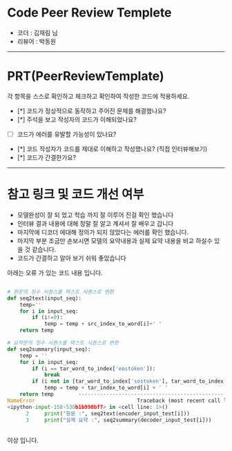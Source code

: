 # Code Peer Review Templete

- 코더 : 김재림 님
- 리뷰어 : 박동원

---

# PRT(PeerReviewTemplate)

각 항목을 스스로 확인하고 체크하고 확인하여 작성한 코드에 적용하세요.

- [*] 코드가 정상적으로 동작하고 주어진 문제를 해결했나요?
- [*] 주석을 보고 작성자의 코드가 이해되었나요?
- [ ] 코드가 에러를 유발할 가능성이 있나요?
- [*] 코드 작성자가 코드를 제대로 이해하고 작성했나요? (직접 인터뷰해보기)
- [*] 코드가 간결한가요?

---

# 참고 링크 및 코드 개선 여부

- 모델완성이 잘 되 었고 학습 까지 잘 이루어 진걸 확인 했습니다
- 인터뷰 결과 내용에 대해 정말 잘 알고 계셔서 잘 배우고 갑니다
- 마지막에 디코더 에대해 정의가 되지 않았다는 에러를 확인 했습니다.
- 마지막 부분 조금만 손보시면 모델의 요약내용과 실제 요약 내용을 비교 하실수 있을 것 같습니다.
- 코드가 간결하고 알아 보기 쉬워 좋았습니다

아래는 오류 가 있는 코드 내용 입니다.


```python

# 원문의 정수 시퀀스를 텍스트 시퀀스로 변환
def seq2text(input_seq):
    temp=''
    for i in input_seq:
        if (i!=0):
            temp = temp + src_index_to_word[i]+' '
    return temp

# 요약문의 정수 시퀀스를 텍스트 시퀀스로 변환
def seq2summary(input_seq):
    temp = ''
    for i in input_seq:
        if (i == tar_word_to_index['eostoken']):
            break
        if (i not in [tar_word_to_index['sostoken'], tar_word_to_index['eostoken'], 0]):
            temp = temp + tar_index_to_word[i] + ' '
    return temp        ---------------------------------------------------------------------------
NameError                                 Traceback (most recent call last)
<ipython-input-158-530b1b998bf7> in <cell line: 1>()
      2     print("원문 :", seq2text(encoder_input_test[i]))
      3     print("실제 요약 :", seq2summary(decoder_input_test[i]))
 
```


이상 입니다.
